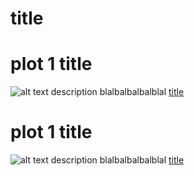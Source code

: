 # title
# plot 1 title
![alt text](image.jpg)
description blalbalbalbalblal
[title](https://www.example.com)
# plot 1 title
![alt text](image.jpg)
description blalbalbalbalblal
[title](https://www.example.com)
